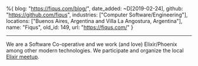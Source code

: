 %{
  blog: "https://fiqus.com/blog/",
  date_added: ~D[2019-02-24],
  github: "https://github.com/fiqus",
  industries: ["Computer Software/Engineering"],
  locations: ["Buenos Aires, Argentina and Villa La Angostura, Argentina"],
  name: "Fiqus",
  old_id: 149,
  url: "https://fiqus.com/"
}

---

We are a Software Co-operative and we work (and love) Elixir/Phoenix among other modern technologies. We participate and organize the local [Elixir meetup](https://www.meetup.com/BeamBA/).
